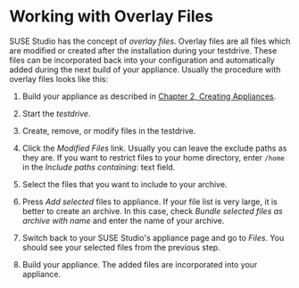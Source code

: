# Working with Overlay Files

SUSE Studio has the concept of *overlay files*. Overlay files are all files which are modified or created after the installation during your testdrive. These files can be incorporated back into your configuration and automatically added during the next build of your appliance. Usually the procedure with overlay files looks like this:

1. Build your appliance as described in [Chapter 2, Creating Appliances][create].

2. Start the *testdrive*.

3. Create, remove, or modify files in the testdrive.

4. Click the *Modified Files* link. Usually you can leave the exclude paths as they are. If you want to restrict files to your home directory, enter `/home` in the *Include paths containing:* text field.

5. Select the files that you want to include to your archive.

6. Press *Add selected* files to appliance. If your file list is very large, it is better to create an archive. In this case, check *Bundle selected files as archive with name* and enter the name of your archive.

7. Switch back to your SUSE Studio's appliance page and go to *Files*. You should see your selected files from the previous step.

8. Build your appliance. The added files are incorporated into your appliance.





[create]: ../create/index.html